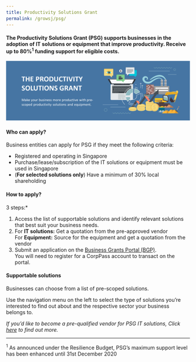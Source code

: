 ```yaml
---
title: Productivity Solutions Grant
permalink: /growsj/psg/
---
```


#### The Productivity Solutions Grant (PSG) supports businesses in the adoption of IT solutions or equipment that improve productivity. Receive up to 80%<sup>1</sup> funding support for eligible costs.

![PSG](\images\programmes\products-and-services\PSG.png "PSG")

#### Who can apply?

Business entities can apply for PSG if they meet the following criteria:

- Registered and operating in Singapore
- Purchase/lease/subscription of the IT solutions or equipment must be used in Singapore
- (**For selected solutions only**) Have a minimum of 30% local shareholding 

#### How to apply?

3 steps:*
1.	Access the list of supportable solutions and identify relevant solutions that best suit your business needs. 
2.	For **IT solutions:** Get a quotation from the pre-approved vendor
<br>For **Equipment:** Source for the equipment and get a quotation from the vendor
3.	Submit an application on the <a target="_blank" href="https://www.businessgrants.gov.sg/" >Business Grants Portal (BGP)</a>.
<br>You will need to register for a CorpPass account to transact on the portal.

#### Supportable solutions

Businesses can choose from a list of pre-scoped solutions. 

Use the navigation menu on the left to select the type of solutions you’re interested to find out about and the respective sector your business belongs to. 

*If you’d like to become a pre-qualified vendor for PSG IT solutions, Click <a target="_blank" href="https://www.imda.gov.sg/icmvendors" >here</a> to find out more.*

***

<sup>1</sup> As announced under the Resilience Budget, PSG’s maximum support level has been enhanced until 31st December 2020